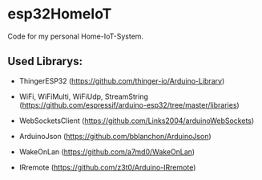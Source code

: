 # esp32HomeIoT
Code for my personal Home-IoT-System. 

## Used Librarys:
- ThingerESP32 (https://github.com/thinger-io/Arduino-Library)

- WiFi, WiFiMulti, WiFiUdp, StreamString (https://github.com/espressif/arduino-esp32/tree/master/libraries)

- WebSocketsClient (https://github.com/Links2004/arduinoWebSockets)

- ArduinoJson (https://github.com/bblanchon/ArduinoJson)

- WakeOnLan (https://github.com/a7md0/WakeOnLan)

- IRremote (https://github.com/z3t0/Arduino-IRremote)